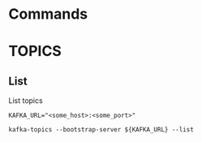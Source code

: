# Commands


# TOPICS

## List

List topics
```
KAFKA_URL="<some_host>:<some_port>"

kafka-topics --bootstrap-server ${KAFKA_URL} --list
```

